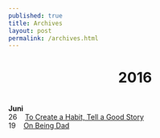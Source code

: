 ```yaml
---
published: true
title: Archives
layout: post
permalink: /archives.html
---
```

<center><h1>2016</h1></center><br>
<b>Juni</b><br>
26&nbsp;&nbsp;&nbsp;&nbsp;<a href="https://dhanielogy.github.io/2016/06/26/to-create-a-habit-tell-a-good-story.html">To Create a Habit, Tell a Good Story</a><br>
19&nbsp;&nbsp;&nbsp;&nbsp;<a href="https://dhanielogy.github.io/2016/06/19/on-being-a-dad.html">On Being Dad</a><br>